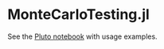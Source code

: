 # MonteCarloTesting.jl

See the [Pluto notebook](https://aplavin.github.io/MonteCarloTesting.jl/test/examples.html) with usage examples.
